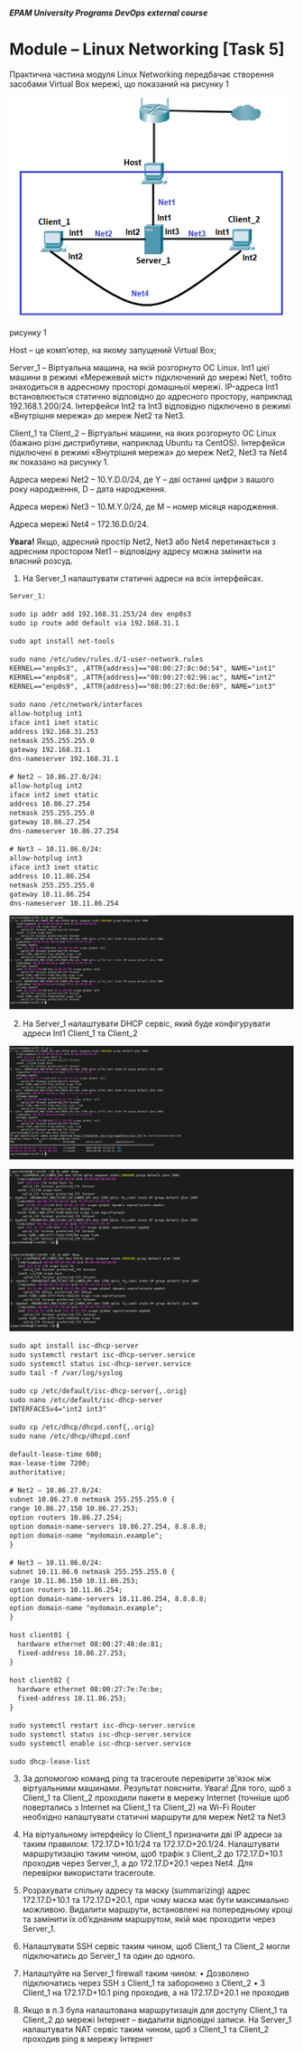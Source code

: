 ##### EPAM University Programs DevOps external course

# Module – Linux Networking [Task 5]

Практична частина модуля Linux Networking передбачає створення засобами Virtual Box мережі, що показаний на рисунку 1

![Image alt](img/module_5_task_5_part1_0.png)

рисунку 1

Host – це комп’ютер, на якому запущений Virtual Box;

Server_1 – Віртуальна машина, на якій розгорнуто ОС Linux. Int1 цієї машини в режимі «Мережевий міст» підключений до мережі Net1, тобто знаходиться в адресному просторі домашньої мережі. IP-адреса Int1 встановлюється статично відповідно до адресного простору, наприклад 192.168.1.200/24. Інтерфейси Int2 та Int3 відповідно підключено в режимі «Внутрішня мережа» до мереж Net2 та Net3.

Client_1 та Client_2 – Віртуальні машини, на яких розгорнуто ОС Linux (бажано різні дистрибутиви, наприклад Ubuntu та CentOS). Інтерфейси підключені в режимі «Внутрішня мережа» до мереж Net2, Net3 та Net4 як показано на рисунку 1.

Адреса мережі Net2 – 10.Y.D.0/24, де Y – дві останні цифри з вашого року народження, D – дата народження.

Адреса мережі Net3 – 10.M.Y.0/24, де M – номер місяця народження.

Адреса мережі Net4 – 172.16.D.0/24.

__Увага!__ Якщо, адресний простір Net2, Net3 або Net4 перетинається з адресним простором Net1 – відповідну адресу можна змінити на власний розсуд.


1. На Server_1 налаштувати статичні адреси на всіх інтерфейсах.

```
Server_1:

sudo ip addr add 192.168.31.253/24 dev enp0s3
sudo ip route add default via 192.168.31.1

sudo apt install net-tools

sudo nano /etc/udev/rules.d/1-user-network.rules
KERNEL=="enp0s3", ,ATTR{address}=="08:00:27:8c:0d:54", NAME="int1"
KERNEL=="enp0s8", ,ATTR{address}=="08:00:27:02:96:ac", NAME="int2"
KERNEL=="enp0s9", ,ATTR{address}=="08:00:27:6d:0e:69", NAME="int3"

sudo nano /etc/network/interfaces
allow-hotplug int1
iface int1 inet static
address 192.168.31.253
netmask 255.255.255.0
gateway 192.168.31.1
dns-nameserver 192.168.31.1

# Net2 – 10.86.27.0/24:
allow-hotplug int2
iface int2 inet static
address 10.86.27.254
netmask 255.255.255.0
gateway 10.86.27.254
dns-nameserver 10.86.27.254

# Net3 – 10.11.86.0/24:
allow-hotplug int3
iface int3 inet static
address 10.11.86.254
netmask 255.255.255.0
gateway 10.11.86.254
dns-nameserver 10.11.86.254
```

![Image alt](img/module_5_task_5_part1_1.png)

2. На Server_1 налаштувати DHCP сервіс, який буде конфігурувати адреси Int1 Client_1 та Client_2

![Image alt](img/module_5_task_5_part1_2.png)

![Image alt](img/module_5_task_5_part1_2-1.png)

```
sudo apt install isc-dhcp-server
sudo systemctl restart isc-dhcp-server.service
sudo systemctl status isc-dhcp-server.service
sudo tail -f /var/log/syslog

sudo cp /etc/default/isc-dhcp-server{,.orig}
sudo nano /etc/default/isc-dhcp-server
INTERFACESv4="int2 int3"

sudo cp /etc/dhcp/dhcpd.conf{,.orig}
sudo nano /etc/dhcp/dhcpd.conf

default-lease-time 600;
max-lease-time 7200;
authoritative;

# Net2 – 10.86.27.0/24:
subnet 10.86.27.0 netmask 255.255.255.0 {
range 10.86.27.150 10.86.27.253;
option routers 10.86.27.254;
option domain-name-servers 10.86.27.254, 8.8.8.8;
option domain-name "mydomain.example";
}

# Net3 – 10.11.86.0/24:
subnet 10.11.86.0 netmask 255.255.255.0 {
range 10.11.86.150 10.11.86.253;
option routers 10.11.86.254;
option domain-name-servers 10.11.86.254, 8.8.8.8;
option domain-name "mydomain.example";
}

host client01 {
  hardware ethernet 08:00:27:48:de:81;
  fixed-address 10.86.27.253;
}

host client02 {
  hardware ethernet 08:00:27:7e:7e:be;
  fixed-address 10.11.86.253;
}

sudo systemctl restart isc-dhcp-server.service
sudo systemctl status isc-dhcp-server.service
sudo systemctl enable isc-dhcp-server.service

sudo dhcp-lease-list
```

3. За допомогою команд ping та traceroute перевірити зв'язок між віртуальними машинами. Результат пояснити.
Увага! Для того, щоб з Client_1 та Client_2 проходили пакети в мережу Internet (точніше щоб повертались з Internet на Client_1 та Client_2) на Wi-Fi Router необхідно налаштувати статичні маршрути для мереж Net2 та Net3

4. На віртуальному інтерфейсу lo Client_1 призначити дві ІР адреси за таким правилом: 172.17.D+10.1/24 та 172.17.D+20.1/24. Налаштувати маршрутизацію таким чином, щоб трафік з Client_2 до 172.17.D+10.1 проходив через Server_1, а до 172.17.D+20.1 через Net4. Для перевірки використати traceroute.

5. Розрахувати спільну адресу та маску (summarizing) адрес 172.17.D+10.1 та 172.17.D+20.1, при чому маска має бути максимально можливою. Видалити маршрути, встановлені на попередньому кроці та замінити їх об’єднаним маршрутом, якій має проходити через Server_1.

6. Налаштувати SSH сервіс таким чином, щоб Client_1 та Client_2 могли підключатись до Server_1 та один до одного.

7. Налаштуйте на Server_1 firewall таким чином:
• Дозволено підключатись через SSH з Client_1 та заборонено з Client_2
• З Client_1 на 172.17.D+10.1 ping проходив, а на 172.17.D+20.1 не проходив

8. Якщо в п.3 була налаштована маршрутизація для доступу Client_1 та Client_2 до мережі Інтернет – видалити відповідні записи. На Server_1 налаштувати NAT сервіс таким чином, щоб з Client_1 та Client_2 проходив ping в мережу Інтернет

